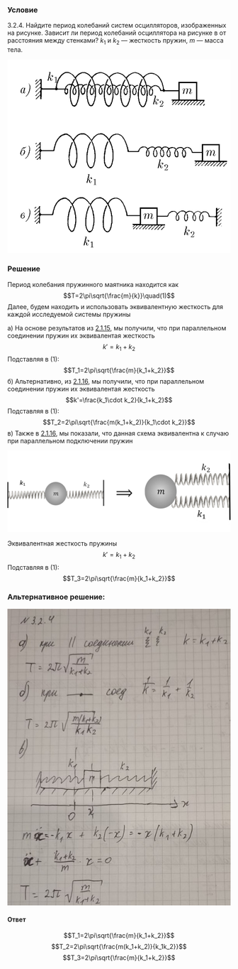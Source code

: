 ###  Условие 

$3.2.4.$ Найдите период колебаний систем осцилляторов, изображенных на рисунке. Зависит ли период колебаний осциллятора на рисунке в от расстояния между стенками? $k_1$ и $k_2$ — жесткость пружин, $m$ — масса тела. 

![ К задаче $3.2.4$ |762x658, 46%](../../img/3.2.4/3.2.4.png)

### Решение

Период колебания пружинного маятника находится как $$T=2\pi\sqrt{\frac{m}{k}}\quad(1)$$ Далее, будем находить и использовать эквивалентную жесткость для каждой исследуемой системы пружины 

а) На основе результатов из [2.1.15](../../2/2.1.15), мы получили, что при параллельном соединении пружин их эквивалентая жесткость $$k'=k_1+k_2$$ Подставляя в $(1)$: $$T_1=2\pi\sqrt{\frac{m}{k_1+k_2}}$$ б) Альтернативно, из [2.1.16](../../2/2.1.16), мы получили, что при параллельном соединении пружин их эквивалентая жесткость $$k'=\frac{k_1\cdot k_2}{k_1+k_2}$$ Подставляя в $(1)$: $$T_2=2\pi\sqrt{\frac{m(k_1+k_2)}{k_1\cdot k_2}}$$ в) Также в [2.1.16](../../2/2.1.16), мы показали, что данная схема эквивалентна к случаю при параллельном подключении пружин 

![ Часть решения из 2.1.16 |1153x419, 67%](../../img/3.2.4/3.2.4_1.png)  


Эквивалентная жесткость пружины $$k'=k_1+k_2$$ Подставляя в $(1)$: $$T_3=2\pi\sqrt{\frac{m}{k_1+k_2}}$$ 

###  Альтернативное решение: 

![|578x767, 67%](../../img/3.2.4/01.jpg) 

#### Ответ

$$T_1=2\pi\sqrt{\frac{m}{k_1+k_2}}$$ $$T_2=2\pi\sqrt{\frac{m(k_1+k_2)}{k_1k_2}}$$ $$T_3=2\pi\sqrt{\frac{m}{k_1+k_2}}$$ 
